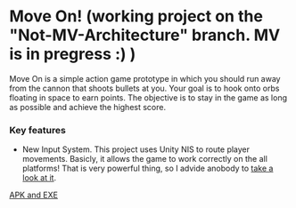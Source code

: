 # Move On! (working project on the "Not-MV-Architecture" branch. MV is in pregress :) )
Move On is a simple action game prototype in which you should run away from the cannon that shoots bullets at you. Your goal is to hook onto orbs floating in space to earn points. The objective is to stay in the game as long as possible and achieve the highest score.

### Key features
* New Input System. This project uses Unity NIS to route player movements. Basicly, it allows the game to work correctly on the all platforms! That is very powerful thing, so I advide anobody to [take a look at it](https://docs.unity3d.com/Packages/com.unity.inputsystem@1.7/manual/index.html).


[APK and EXE](https://drive.google.com/drive/folders/1XkY3Tqz953llExpSCrZerWEj4TTBxGvF?usp=sharing)
